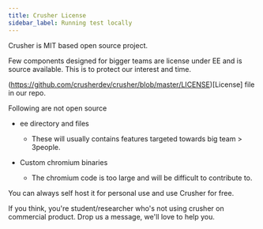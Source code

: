 ```yaml
---
title: Crusher License
sidebar_label: Running test locally
---
```


<head>
  <title>Cruhser CLI : Crusher Docs</title>
  <meta name="description" content="Crusher.dev" />
</head>

Crusher is MIT based open source project.

Few components designed for bigger teams are license under EE and is source available. This is to protect our interest and time.

(https://github.com/crusherdev/crusher/blob/master/LICENSE)[License] file in our repo.

Following are not open source

- ee directory and files

  - These will usually contains features targeted towards big team > 3people.

- Custom chromium binaries
  - The chromium code is too large and will be difficult to contribute to.

You can always self host it for personal use and use Crusher for free.

If you think, you're student/researcher who's not using crusher on commercial product.
Drop us a message, we'll love to help you.
